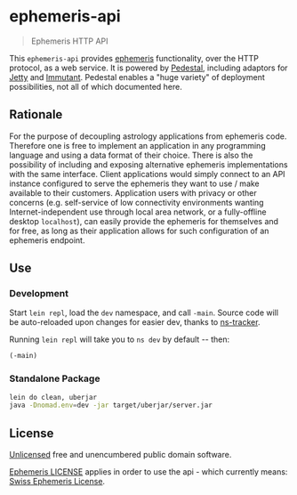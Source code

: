 # ephemeris-api

> Ephemeris HTTP API

This `ephemeris-api` provides [ephemeris](https://github.com/astrolet/ephemeris) functionality, over the HTTP protocol, as a web service.  It is powered by [Pedestal](http://pedestal.io), including adaptors for [Jetty](http://www.eclipse.org/jetty) and [Immutant](http://immutant.org).  Pedestal enables a "huge variety" of deployment possibilities, not all of which documented here.

## Rationale

For the purpose of decoupling astrology applications from ephemeris code.  Therefore one is free to implement an application in any programming language and using a data format of their choice.  There is also the possibility of including and exposing alternative ephemeris implementations with the same interface.  Client applications would simply connect to an API instance configured to serve the ephemeris they want to use / make available to their customers.  Application users with privacy or other concerns (e.g. self-service of low connectivity environments wanting Internet-independent use through local area network, or a fully-offline desktop `localhost`), can easily provide the ephemeris for themselves and for free, as long as their application allows for such configuration of an ephemeris endpoint.

## Use

### Development

Start `lein repl`, load the `dev` namespace, and call `-main`.
Source code will be auto-reloaded upon changes for easier dev,
thanks to [ns-tracker](https://github.com/weavejester/ns-tracker).

Running `lein repl` will take you to `ns dev` by default -- then:

```clojure
(-main)
```

### Standalone Package

```sh
lein do clean, uberjar
java -Dnomad.env=dev -jar target/uberjar/server.jar
```

## License

[Unlicensed](http://unlicense.org) free and unencumbered public domain software.

[Ephemeris LICENSE](https://github.com/astrolet/ephemeris/blob/active/LICENSE)
applies in order to use the api - which currently means:
[Swiss Ephemeris License](http://www.astro.com/swisseph).
